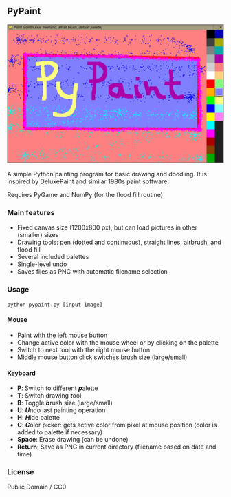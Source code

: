 ## PyPaint

![screenshot](screenshot.png "PyPaint screenshot")

A simple Python painting program for basic drawing and doodling. It is inspired by DeluxePaint and similar 1980s paint software.

Requires PyGame and NumPy (for the flood fill routine)

### Main features

* Fixed canvas size (1200x800 px), but can load pictures in other (smaller) sizes
* Drawing tools: pen (dotted and continuous), straight lines, airbrush, and flood fill
* Several included palettes
* Single-level undo
* Saves files as PNG with automatic filename selection

### Usage

    python pypaint.py [input image]

#### Mouse

* Paint with the left mouse button
* Change active color with the mouse wheel or by clicking on the palette
* Switch to next tool with the right mouse button
* Middle mouse button click switches brush size (large/small)

#### Keyboard

* **P**: Switch to different ***p***alette
* **T**: Switch drawing ***t***ool
* **B**: Toggle ***b***rush size (large/small)
* **U**: ***U***ndo last painting operation
* **H**: ***H***ide palette
* **C**: ***C***olor picker: gets active color from pixel at mouse position
(color is added to palette if necessary)
* **Space**: Erase drawing (can be undone)
* **Return**: Save as PNG in current directory (filename based on date and time)

### License

Public Domain / CC0
